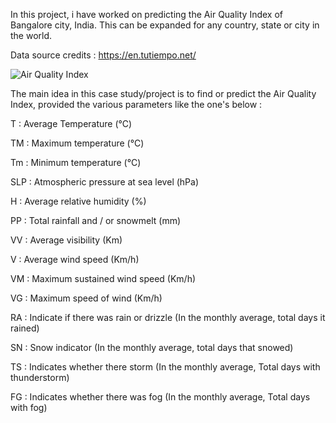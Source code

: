 In this project, i have worked on predicting the Air Quality Index of Bangalore city, India. This can be expanded for any country, state or city in the world.

Data source credits : https://en.tutiempo.net/

![Air Quality Index](https://previews.123rf.com/images/blueringmedia/blueringmedia2002/blueringmedia200200906/140013522-air-quality-index-chart-with-color-scales-from-good-to-hazardous-illustration.jpg=500x)

The main idea in this case study/project is to find or predict the Air Quality Index, provided the various parameters like the one's below :

T : Average Temperature (°C)

TM : Maximum temperature (°C)

Tm : Minimum temperature (°C)

SLP : Atmospheric pressure at sea level (hPa)

H : Average relative humidity (%)

PP : Total rainfall and / or snowmelt (mm)

VV : Average visibility (Km)

V : Average wind speed (Km/h)

VM : Maximum sustained wind speed (Km/h)

VG : Maximum speed of wind (Km/h)

RA : Indicate if there was rain or drizzle (In the monthly average, total days it rained)

SN : Snow indicator (In the monthly average, total days that snowed)

TS : Indicates whether there storm (In the monthly average, Total days with thunderstorm)

FG : Indicates whether there was fog (In the monthly average, Total days with fog)

